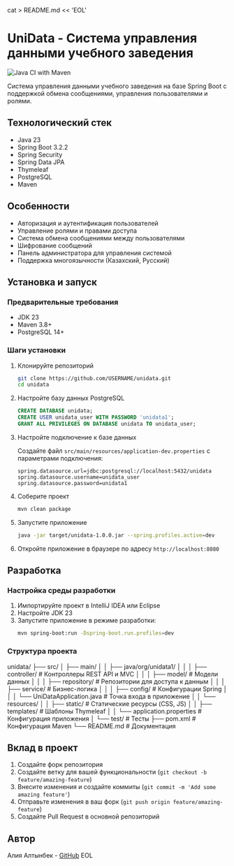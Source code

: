 cat > README.md << 'EOL'
# UniData - Система управления данными учебного заведения

![Java CI with Maven](https://github.com/aliyaaltynbekk/unidata/workflows/Java%20CI%20with%20Maven/badge.svg)

Система управления данными учебного заведения на базе Spring Boot с поддержкой обмена сообщениями, управления пользователями и ролями.

## Технологический стек

- Java 23
- Spring Boot 3.2.2
- Spring Security
- Spring Data JPA
- Thymeleaf
- PostgreSQL
- Maven

## Особенности

- Авторизация и аутентификация пользователей
- Управление ролями и правами доступа
- Система обмена сообщениями между пользователями
- Шифрование сообщений
- Панель администратора для управления системой
- Поддержка многоязычности (Казахский, Русский)

## Установка и запуск

### Предварительные требования
- JDK 23
- Maven 3.8+
- PostgreSQL 14+

### Шаги установки

1. Клонируйте репозиторий
   ```bash
   git clone https://github.com/USERNAME/unidata.git
   cd unidata
   ```

2. Настройте базу данных PostgreSQL
   ```sql
   CREATE DATABASE unidata;
   CREATE USER unidata_user WITH PASSWORD 'unidata1';
   GRANT ALL PRIVILEGES ON DATABASE unidata TO unidata_user;
   ```

3. Настройте подключение к базе данных
   
   Создайте файл `src/main/resources/application-dev.properties` с параметрами подключения:
   ```properties
   spring.datasource.url=jdbc:postgresql://localhost:5432/unidata
   spring.datasource.username=unidata_user
   spring.datasource.password=unidata1
   ```

4. Соберите проект
   ```bash
   mvn clean package
   ```

5. Запустите приложение
   ```bash
   java -jar target/unidata-1.0.0.jar --spring.profiles.active=dev
   ```

6. Откройте приложение в браузере по адресу `http://localhost:8080`

## Разработка

### Настройка среды разработки

1. Импортируйте проект в IntelliJ IDEA или Eclipse
2. Настройте JDK 23
3. Запустите приложение в режиме разработки:
   ```bash
   mvn spring-boot:run -Dspring-boot.run.profiles=dev
   ```

### Структура проекта
unidata/
├── src/
│   ├── main/
│   │   ├── java/org/unidata1/
│   │   │   ├── controller/          # Контроллеры REST API и MVC
│   │   │   ├── model/               # Модели данных
│   │   │   ├── repository/          # Репозитории для доступа к данным
│   │   │   ├── service/             # Бизнес-логика
│   │   │   ├── config/              # Конфигурации Spring
│   │   │   └── UniDataApplication.java  # Точка входа в приложение
│   │   └── resources/
│   │       ├── static/              # Статические ресурсы (CSS, JS)
│   │       ├── templates/           # Шаблоны Thymeleaf
│   │       └── application.properties  # Конфигурация приложения
│   └── test/                        # Тесты
├── pom.xml                          # Конфигурация Maven
└── README.md                        # Документация

## Вклад в проект

1. Создайте форк репозитория
2. Создайте ветку для вашей функциональности (`git checkout -b feature/amazing-feature`)
3. Внесите изменения и создайте коммиты (`git commit -m 'Add some amazing feature'`)
4. Отправьте изменения в ваш форк (`git push origin feature/amazing-feature`)
5. Создайте Pull Request в основной репозиторий

## Автор

Алия Алтынбек - [GitHub](https://github.com/aliyaaltynbekk)
EOL


